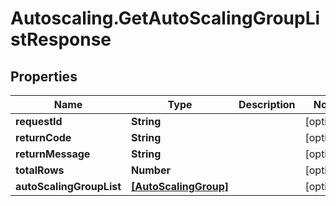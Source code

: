 # Autoscaling.GetAutoScalingGroupListResponse

## Properties
Name | Type | Description | Notes
------------ | ------------- | ------------- | -------------
**requestId** | **String** |  | [optional] 
**returnCode** | **String** |  | [optional] 
**returnMessage** | **String** |  | [optional] 
**totalRows** | **Number** |  | [optional] 
**autoScalingGroupList** | [**[AutoScalingGroup]**](AutoScalingGroup.md) |  | [optional] 


